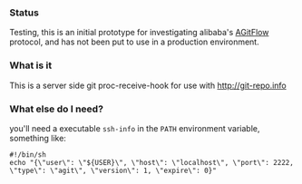 ### Status
Testing, this is an initial prototype for investigating alibaba's [AGitFlow](https://git-repo.info) protocol,
and has not been put to use in a production environment.

### What is it
This is a server side git proc-receive-hook for use with http://git-repo.info

### What else do I need?
you'll need a executable `ssh-info` in the `PATH` environment variable, something like:

```
#!/bin/sh
echo "{\"user\": \"${USER}\", \"host\": \"localhost\", \"port\": 2222, \"type\": \"agit\", \"version\": 1, \"expire\": 0}"
```

